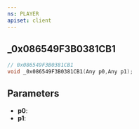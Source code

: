 ```yaml
---
ns: PLAYER
apiset: client
---
```

## _0x086549F3B0381CB1

```c
// 0x086549F3B0381CB1
void _0x086549F3B0381CB1(Any p0,Any p1);
```


## Parameters
* **p0**:
* **p1**:



